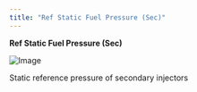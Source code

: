 ```yaml
---
title: "Ref Static Fuel Pressure (Sec)"
---
```


**Ref Static Fuel Pressure (Sec)**&nbsp;


![Image](</lib/Z Axis21.jpg>)


Static reference pressure of secondary injectors
